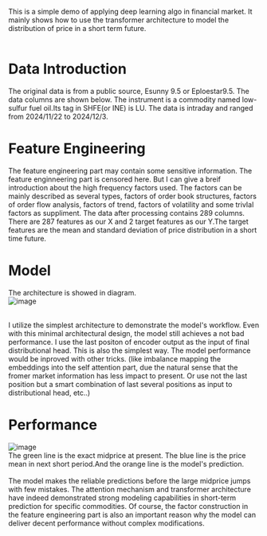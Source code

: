 This is a simple demo of applying deep learning algo in financial market. It mainly shows how to use the transformer architecture to model the distribution of price in a short term future.<br>
<br>
# Data Introduction
The original data is from a public source, Esunny 9.5 or Eploestar9.5. The data columns are shown below. The instrument is a commodity named low-sulfur fuel oil.Its tag in SHFE(or INE) is LU. The data is intraday and ranged from 2024/11/22 to 2024/12/3.
<br>
# Feature Engineering
The feature engineering part may contain some sensitive information. The feature enginneering part is censored here. But I can give a breif introduction about the high frequency factors used. The factors can be mainly described as several types, factors of order book structures, factors of order flow analysis, factors of trend, factors of volatility and some trivIal factors as suppliment. The data after processing contains 289 columns. There are 287 features as our X and 2 target features as our Y.The target features are the mean and standard deviation of price distribution in a short time future.
<br>
# Model 
The architecture is showed in diagram.<br>
![image](https://github.com/user-attachments/assets/4f7e151a-8a27-45b0-8ddb-6b53bd32df26)

<br>
I utilize the simplest architecture to demonstrate the model's workflow. Even with this minimal architectural design, the model still achieves a not bad performance. I use the last positon of encoder output as the input of final distributional head. This is also the simplest way. The model performance would be inproved with other tricks. (like imbalance mapping the embeddings into the self attention part, due the natural sense that the fromer market information has less impact to present. Or use not the last position but a smart combination of last several positions as input to distributional head, etc..)

# Performance
![image](https://github.com/user-attachments/assets/01a7d1b0-d2a0-47b8-aa49-5d87f234ff1f)
<br>
The green line is the exact midprice at present. The blue line is the price mean in next short period.And the orange line is the model's prediction.<br>
<br>
The model makes the reliable predictions before the large midprice jumps with few mistakes. The attention mechanism and transformer architecture have indeed demonstrated strong modeling capabilities in short-term prediction for specific commodities. Of course, the factor construction in the feature engineering part is also an important reason why the model can deliver decent performance without complex modifications.

